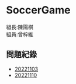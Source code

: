 # SoccerGame
組長:陳陽棋  
組員:曾梓維

## 問題紀錄
* [20221103](https://github.com/chi611/machine-learning/tree/main/HW3/%E5%95%8F%E9%A1%8C%E7%B4%80%E9%8C%84/20221103)
* [20221110](https://github.com/chi611/machine-learning/tree/main/HW3/%E5%95%8F%E9%A1%8C%E7%B4%80%E9%8C%84/20221110)
